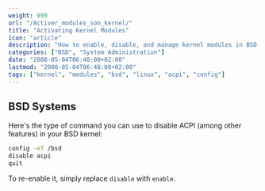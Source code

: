 ```yaml
---
weight: 999
url: "/Activer_modules_son_kernel/"
title: "Activating Kernel Modules"
icon: "article"
description: "How to enable, disable, and manage kernel modules in BSD and Linux systems"
categories: ["BSD", "System Administration"]
date: "2008-05-04T06:48:00+02:00"
lastmod: "2008-05-04T06:48:00+02:00"
tags: ["kernel", "modules", "bsd", "linux", "acpi", "config"]
---
```


## BSD Systems

Here's the type of command you can use to disable ACPI (among other features) in your BSD kernel:

```bash
config -ef /bsd
disable acpi
quit
```

To re-enable it, simply replace `disable` with `enable`.
